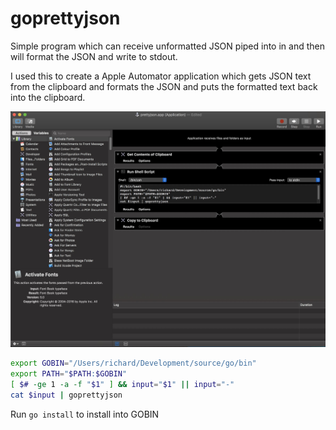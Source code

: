 # goprettyjson

Simple program which can receive unformatted JSON piped into in and then will format the JSON and write to stdout.

I used this to create a Apple Automator application which gets JSON text from the clipboard and formats the JSON and puts the formatted text back into the clipboard. 


![Apple Automator Screen Shot](https://github.com/richardrigby/goprettyjson/blob/master/docs/screen-shot.jpg)

```bash
export GOBIN="/Users/richard/Development/source/go/bin"
export PATH="$PATH:$GOBIN"
[ $# -ge 1 -a -f "$1" ] && input="$1" || input="-"
cat $input | goprettyjson
```

Run `go install` to install into GOBIN
